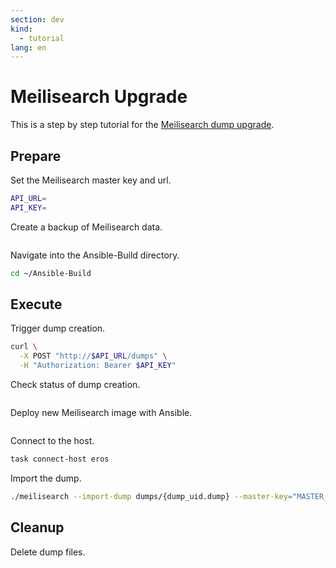 ```yaml
---
section: dev
kind:
  - tutorial
lang: en
---
```

# Meilisearch Upgrade

This is a step by step tutorial for the [Meilisearch dump upgrade](https://www.meilisearch.com/docs/learn/update_and_migration/updating#using-a-dump).

## Prepare

Set the Meilisearch master key and url.

```bash
API_URL=
API_KEY=
```

Create a backup of Meilisearch data.

```bash

```

Navigate into the Ansible-Build directory.

```bash
cd ~/Ansible-Build
```

## Execute

Trigger dump creation.

```bash
curl \
  -X POST "http://$API_URL/dumps" \
  -H "Authorization: Bearer $API_KEY"
```

Check status of dump creation.

```bash

```

Deploy new Meilisearch image with Ansible.

```bash

```

Connect to the host.

```bash
task connect-host eros
```

Import the dump.

```bash
./meilisearch --import-dump dumps/{dump_uid.dump} --master-key="MASTER_KEY"
```

## Cleanup

Delete dump files.

```bash

```